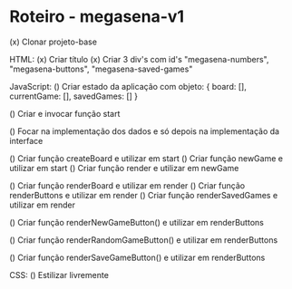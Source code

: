 Roteiro - megasena-v1
=====================

(x) Clonar projeto-base

HTML: 
(x) Criar título
(x) Criar 3 div's com id's "megasena-numbers", "megasena-buttons", 
   "megasena-saved-games"

JavaScript:
() Criar estado da aplicação com objeto: 
   { board: [], currentGame: [], savedGames: [] }

() Criar e invocar função start

() Focar na implementação dos dados e só depois
   na implementação da interface

() Criar função createBoard e utilizar em start
() Criar função newGame e utilizar em start
() Criar função render e utilizar em newGame

() Criar função renderBoard e utilizar em render
() Criar função renderButtons e utilizar em render
() Criar função renderSavedGames e utilizar em render

() Criar função renderNewGameButton() 
   e utilizar em renderButtons

() Criar função renderRandomGameButton() 
   e utilizar em renderButtons

() Criar função renderSaveGameButton() 
   e utilizar em renderButtons

CSS:
() Estilizar livremente
